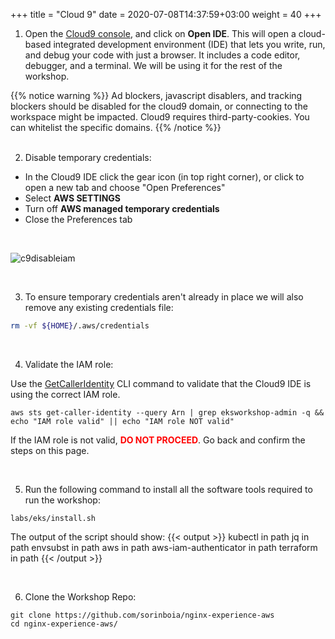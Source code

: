 +++
title = "Cloud 9"
date = 2020-07-08T14:37:59+03:00
weight = 40
+++


1. Open the [Cloud9 console](https://eu-central-1.console.aws.amazon.com/cloud9/home), and click on **Open IDE**.
   This will open a cloud-based integrated development environment (IDE) that lets you write, run, and debug your code with just a browser. It includes a code editor, debugger, and a terminal. We will be using it for the rest of the workshop.
   
{{% notice warning %}}
Ad blockers, javascript disablers, and tracking blockers should be disabled for the cloud9 domain, or connecting to the workspace might be impacted. Cloud9 requires third-party-cookies. You can whitelist the specific domains.
{{% /notice %}}   
&nbsp;&nbsp;

2. Disable temporary credentials:
- In the Cloud9 IDE click the gear icon (in top right corner), or click to open a new tab and choose "Open Preferences"
- Select **AWS SETTINGS**
- Turn off **AWS managed temporary credentials**
- Close the Preferences tab

&nbsp;&nbsp;

![c9disableiam](/images/c9disableiam.png)

&nbsp;&nbsp;

3. To ensure temporary credentials aren't already in place we will also remove any existing credentials file:
 
```sh
rm -vf ${HOME}/.aws/credentials
```

&nbsp;&nbsp;

4. Validate the IAM role:
 
Use the [GetCallerIdentity](https://docs.aws.amazon.com/cli/latest/reference/sts/get-caller-identity.html) CLI command to validate that the Cloud9 IDE is using the correct IAM role.

```
aws sts get-caller-identity --query Arn | grep eksworkshop-admin -q && echo "IAM role valid" || echo "IAM role NOT valid"
```

If the IAM role is not valid, <span style="color: red;">**DO NOT PROCEED**</span>. Go back and confirm the steps on this page.

&nbsp;&nbsp;

5. Run the following command to install all the software tools required to run the workshop:

```
labs/eks/install.sh
```

The output of the script should show:
{{< output >}}
kubectl in path
jq in path
envsubst in path
aws in path
aws-iam-authenticator in path
terraform in path
{{< /output >}}

&nbsp;&nbsp;

6. Clone the Workshop Repo:
```
git clone https://github.com/sorinboia/nginx-experience-aws
cd nginx-experience-aws/
```

&nbsp;&nbsp;